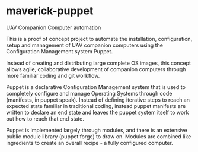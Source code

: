# maverick-puppet
UAV Companion Computer automation

This is a proof of concept project to automate the installation, configuration, setup and management of UAV companion computers using the Configuration Management system Puppet.

Instead of creating and distributing large complete OS images, this concept allows agile, collaborative development of companion computers through more familiar coding and git workflow.

Puppet is a declarative Configuration Management system that is used to completely configure and manage Operating Systems through code (manifests, in puppet speak).  Instead of defining iterative steps to reach an expected state familiar in traditional coding, instead puppet manifests are written to declare an end state and leaves the puppet system itself to work out how to reach that end state.

Puppet is implemented largely through modules, and there is an extensive public module library (puppet forge) to draw on.  Modules are combined like ingredients to create an overall recipe - a fully configured computer.
